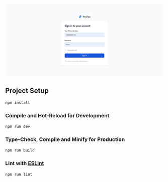 [![Video](https://github.com/profexuz/media/blob/main/images/Admin%20Panel/1%20(1).png)](https://www.youtube.com/watch?v=OrvrHdISmP4&list=RDMMOrvrHdISmP4&start_radio=1&ab_channel=%C3%87ak%C4%B1rT%C3%BCrk)


## Project Setup

```sh
npm install
```

### Compile and Hot-Reload for Development

```sh
npm run dev
```

### Type-Check, Compile and Minify for Production

```sh
npm run build
```

### Lint with [ESLint](https://eslint.org/)

```sh
npm run lint
```
